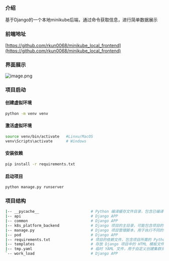 ### 介绍
  基于Django的一个本地minikube后端，通过命令获取信息，进行简单数据展示
### 前端地址
[https://github.com/rkun0068/minikube_local_frontend](https://github.com/rkun0068/minikube_local_frontend)
### 界面展示
![image.png](https://cdn.nlark.com/yuque/0/2024/png/29558585/1705829558323-9ed19b26-40d7-4475-95d9-0b293e9eec1b.png#averageHue=%23f8f8f7&clientId=ueca9d727-6b7b-4&from=paste&height=838&id=cLTyJ&originHeight=1048&originWidth=1860&originalType=binary&ratio=1.25&rotation=0&showTitle=false&size=149328&status=done&style=none&taskId=ueeb29647-37cc-4c56-ad3c-4300ddc1513&title=&width=1488)

### 项目启动
#### 创建虚拟环境
```bash
python -m venv venv
```
#### 激活虚拟环境
```bash
source venv/bin/activate   #Linxu/MacOS
venv\Scripts\activate      # Windows

```
#### 安装依赖
```bash
pip install -r requirements.txt

```
#### 启动项目
```bash
python manage.py runserver

```
### 项目结构
```bash
|-- __pycache__                       # Python 编译缓存文件目录，包含已编译的 Python 文件
|-- api                               # Django APP
|-- common                            # Django APP
|-- k8s_platform_backend              # Django 项目的主目录，可能包含项目的设置和配置等文件
|-- manage.py                         # Django 项目管理脚本，用于执行不同的 Django 命令
|-- pod                               # Django APP
|-- requirements.txt                  # 项目的依赖文件，包含项目所需的 Python 包及其版本信息
|-- templates                         # 存放 Django 项目中的 HTML 模板文件的目录
|-- tmp.yaml                          # 临时 YAML 文件，用于自定义创建集群资源
`-- work_load                         # Django APP

```

